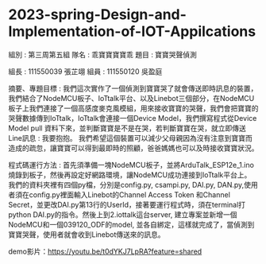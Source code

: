 # 2023-spring-Design-and-Implementation-of-IOT-Appilcations

組別 : 第三周第五組
隊名 : 乖寶寶寶寶乖
題目 : 寶寶哭聲偵測

組長 :  111550039 張芷翊
組員 :  111550120 吳盈庭

摘要、專題目標 :
	我們這次實作了一個偵測到寶寶哭了就會傳送即時訊息的裝置，我們結合了NodeMCU板子、IoTtalk平台、以及Linebot三個部分，在NodeMCU板子上我們連接了一個高感度麥克風模組，用來接收寶寶的哭聲，我們會把寶寶的哭聲數據傳到IoTtalk，IoTtalk會連接一個Device Model，我們撰寫程式從Device Model pull 資料下來，並判斷寶寶是不是在哭，若判斷寶寶在哭，就立即傳送Line訊息 : 我要抱抱。
	我們希望這個裝置可以減少父母親因為沒有注意到寶寶而造成的疏忽，讓寶寶可以得到最即時的照顧，爸爸媽媽也可以及時接收寶寶狀況。

程式碼運行方法 :
	首先須準備一塊NodeMCU板子，並將ArduTalk_ESP12e_1.ino燒錄到板子，然後再設定好網路環境，讓NodeMCU成功連接到IoTtalk平台上。
	我們的資料夾裡有四個py檔，分別是config.py, csampi.py, DAI.py, DAN.py,使用者須在config.py裡面輸入Linebot的Channel Access Token 和Channel Secret，並更改DAI.py第13行的UserId，接著要運行程式時，須在terminal打python DAI.py的指令。然後上到2.iottalk這台server, 建立專案並新增一個NodeMCU和一個039120_ODF的model, 並各自綁定，這樣就完成了，當偵測到寶寶哭聲，使用者就會收到Linebot傳送來的訊息。

 demo影片：https://youtu.be/t0dYKJ7LpRA?feature=shared
